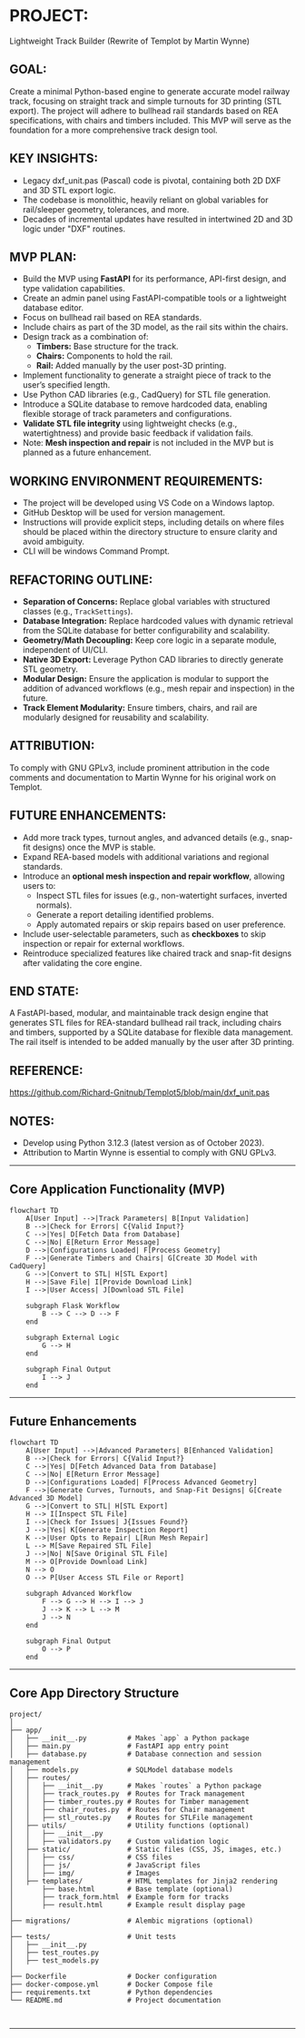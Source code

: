 # PROJECT: 

Lightweight Track Builder (Rewrite of Templot by Martin Wynne)

## GOAL:

Create a minimal Python-based engine to generate accurate model railway track, focusing on straight track and simple turnouts for 3D printing (STL export). The project will adhere to bullhead rail standards based on REA specifications, with chairs and timbers included. This MVP will serve as the foundation for a more comprehensive track design tool.

## KEY INSIGHTS:

- Legacy dxf_unit.pas (Pascal) code is pivotal, containing both 2D DXF and 3D STL export logic.
- The codebase is monolithic, heavily reliant on global variables for rail/sleeper geometry, tolerances, and more.
- Decades of incremental updates have resulted in intertwined 2D and 3D logic under "DXF" routines.

## MVP PLAN:

- Build the MVP using **FastAPI** for its performance, API-first design, and type validation capabilities.
- Create an admin panel using FastAPI-compatible tools or a lightweight database editor.
- Focus on bullhead rail based on REA standards.
- Include chairs as part of the 3D model, as the rail sits within the chairs.
- Design track as a combination of:
  - **Timbers:** Base structure for the track.
  - **Chairs:** Components to hold the rail.
  - **Rail:** Added manually by the user post-3D printing.
- Implement functionality to generate a straight piece of track to the user’s specified length.
- Use Python CAD libraries (e.g., CadQuery) for STL file generation.
- Introduce a SQLite database to remove hardcoded data, enabling flexible storage of track parameters and configurations.
- **Validate STL file integrity** using lightweight checks (e.g., watertightness) and provide basic feedback if validation fails.
- Note: **Mesh inspection and repair** is not included in the MVP but is planned as a future enhancement.

## WORKING ENVIRONMENT REQUIREMENTS:

- The project will be developed using VS Code on a Windows laptop.
- GitHub Desktop will be used for version management.
- Instructions will provide explicit steps, including details on where files should be placed within the directory structure to ensure clarity and avoid ambiguity.
- CLI will be windows Command Prompt.

## REFACTORING OUTLINE:

- **Separation of Concerns:** Replace global variables with structured classes (e.g., `TrackSettings`).
- **Database Integration:** Replace hardcoded values with dynamic retrieval from the SQLite database for better configurability and scalability.
- **Geometry/Math Decoupling:** Keep core logic in a separate module, independent of UI/CLI.
- **Native 3D Export:** Leverage Python CAD libraries to directly generate STL geometry.
- **Modular Design:** Ensure the application is modular to support the addition of advanced workflows (e.g., mesh repair and inspection) in the future.
- **Track Element Modularity:** Ensure timbers, chairs, and rail are modularly designed for reusability and scalability.

## ATTRIBUTION:
To comply with GNU GPLv3, include prominent attribution in the code comments and documentation to Martin Wynne for his original work on Templot.

## FUTURE ENHANCEMENTS:

- Add more track types, turnout angles, and advanced details (e.g., snap-fit designs) once the MVP is stable.
- Expand REA-based models with additional variations and regional standards.
- Introduce an **optional mesh inspection and repair workflow**, allowing users to:
  - Inspect STL files for issues (e.g., non-watertight surfaces, inverted normals).
  - Generate a report detailing identified problems.
  - Apply automated repairs or skip repairs based on user preference.
- Include user-selectable parameters, such as **checkboxes** to skip inspection or repair for external workflows.
- Reintroduce specialized features like chaired track and snap-fit designs after validating the core engine.

## END STATE:

A FastAPI-based, modular, and maintainable track design engine that generates STL files for REA-standard bullhead rail track, including chairs and timbers, supported by a SQLite database for flexible data management. The rail itself is intended to be added manually by the user after 3D printing.

## REFERENCE:
https://github.com/Richard-Gnitnub/Templot5/blob/main/dxf_unit.pas

## NOTES:

- Develop using Python 3.12.3 (latest version as of October 2023).
- Attribution to Martin Wynne is essential to comply with GNU GPLv3.

---
## Core Application Functionality (MVP)
```
flowchart TD
    A[User Input] -->|Track Parameters| B[Input Validation]
    B -->|Check for Errors| C{Valid Input?}
    C -->|Yes| D[Fetch Data from Database]
    C -->|No| E[Return Error Message]
    D -->|Configurations Loaded| F[Process Geometry]
    F -->|Generate Timbers and Chairs| G[Create 3D Model with CadQuery]
    G -->|Convert to STL| H[STL Export]
    H -->|Save File| I[Provide Download Link]
    I -->|User Access| J[Download STL File]

    subgraph Flask Workflow
        B --> C --> D --> F
    end

    subgraph External Logic
        G --> H
    end

    subgraph Final Output
        I --> J
    end

```
---
## Future Enhancements 
```
flowchart TD
    A[User Input] -->|Advanced Parameters| B[Enhanced Validation]
    B -->|Check for Errors| C{Valid Input?}
    C -->|Yes| D[Fetch Advanced Data from Database]
    C -->|No| E[Return Error Message]
    D -->|Configurations Loaded| F[Process Advanced Geometry]
    F -->|Generate Curves, Turnouts, and Snap-Fit Designs| G[Create Advanced 3D Model]
    G -->|Convert to STL| H[STL Export]
    H --> I[Inspect STL File]
    I -->|Check for Issues| J{Issues Found?}
    J -->|Yes| K[Generate Inspection Report]
    K -->|User Opts to Repair| L[Run Mesh Repair]
    L --> M[Save Repaired STL File]
    J -->|No| N[Save Original STL File]
    M --> O[Provide Download Link]
    N --> O
    O --> P[User Access STL File or Report]

    subgraph Advanced Workflow
        F --> G --> H --> I --> J
        J --> K --> L --> M
        J --> N
    end

    subgraph Final Output
        O --> P
    end
```
---
## Core App Directory Structure

```
project/
│
├── app/
│   ├── __init__.py          # Makes `app` a Python package
│   ├── main.py              # FastAPI app entry point
│   ├── database.py          # Database connection and session management
│   ├── models.py            # SQLModel database models
│   ├── routes/
│   │   ├── __init__.py      # Makes `routes` a Python package
│   │   ├── track_routes.py  # Routes for Track management
│   │   ├── timber_routes.py # Routes for Timber management
│   │   ├── chair_routes.py  # Routes for Chair management
│   │   ├── stl_routes.py    # Routes for STLFile management
│   ├── utils/               # Utility functions (optional)
│   │   ├── __init__.py
│   │   ├── validators.py    # Custom validation logic
│   ├── static/              # Static files (CSS, JS, images, etc.)
│   │   ├── css/             # CSS files
│   │   ├── js/              # JavaScript files
│   │   ├── img/             # Images
│   ├── templates/           # HTML templates for Jinja2 rendering
│       ├── base.html        # Base template (optional)
│       ├── track_form.html  # Example form for tracks
│       ├── result.html      # Example result display page
│
├── migrations/              # Alembic migrations (optional)
│
├── tests/                   # Unit tests
│   ├── __init__.py
│   ├── test_routes.py
│   ├── test_models.py
│
├── Dockerfile               # Docker configuration
├── docker-compose.yml       # Docker Compose file
├── requirements.txt         # Python dependencies
└── README.md                # Project documentation



```
---